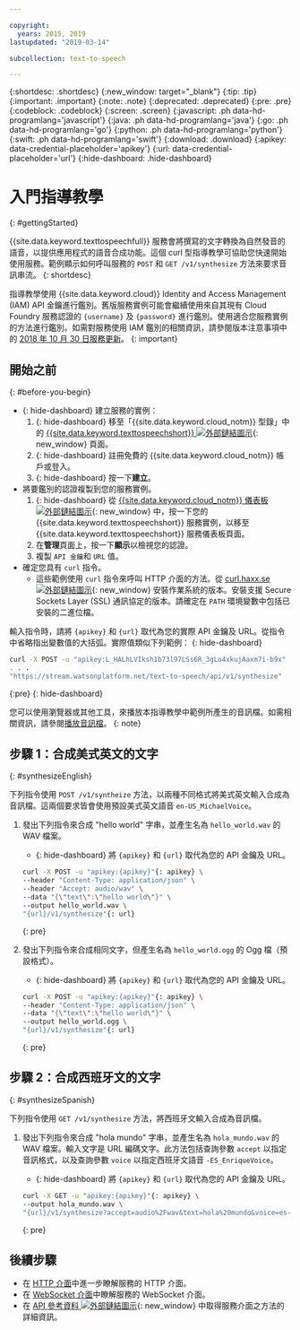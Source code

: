 ```yaml
---

copyright:
  years: 2015, 2019
lastupdated: "2019-03-14"

subcollection: text-to-speech

---
```


{:shortdesc: .shortdesc}
{:new_window: target="_blank"}
{:tip: .tip}
{:important: .important}
{:note: .note}
{:deprecated: .deprecated}
{:pre: .pre}
{:codeblock: .codeblock}
{:screen: .screen}
{:javascript: .ph data-hd-programlang='javascript'}
{:java: .ph data-hd-programlang='java'}
{:go: .ph data-hd-programlang='go'}
{:python: .ph data-hd-programlang='python'}
{:swift: .ph data-hd-programlang='swift'}
{:download: .download}
{:apikey: data-credential-placeholder='apikey'}
{:url: data-credential-placeholder='url'}
{:hide-dashboard: .hide-dashboard}

# 入門指導教學
{: #gettingStarted}

{{site.data.keyword.texttospeechfull}} 服務會將撰寫的文字轉換為自然發音的語音，以提供應用程式的語音合成功能。這個 curl 型指導教學可協助您快速開始使用服務。範例顯示如何呼叫服務的 `POST` 和 `GET /v1/synthesize` 方法來要求音訊串流。
{: shortdesc}

指導教學使用 {{site.data.keyword.cloud}} Identity and Access Management (IAM) API 金鑰進行鑑別。舊版服務實例可能會繼續使用來自其現有 Cloud Foundry 服務認證的 `{username}` 及 `{password}` 進行鑑別。使用適合您服務實例的方法進行鑑別。如需對服務使用 IAM 鑑別的相關資訊，請參閱版本注意事項中的 [2018 年 10 月 30 日服務更新](/docs/services/text-to-speech/release-notes.html#October2018)。
{: important}

## 開始之前
{: #before-you-begin}

- {: hide-dashboard}  建立服務的實例：
    1.  {: hide-dashboard} 移至「{{site.data.keyword.cloud_notm}} 型錄」中的 [{{site.data.keyword.texttospeechshort}} ![外部鏈結圖示](../../icons/launch-glyph.svg "外部鏈結圖示")](https://{DomainName}/catalog/services/text-to-speech){: new_window} 頁面。
    1.  {: hide-dashboard} 註冊免費的 {{site.data.keyword.cloud_notm}} 帳戶或登入。
    1.  {: hide-dashboard} 按一下**建立**。
-   將要鑑別的認證複製到您的服務實例。
    1.  {: hide-dashboard} 從 [{{site.data.keyword.cloud_notm}} 儀表板 ![外部鏈結圖示](../../icons/launch-glyph.svg "外部鏈結圖示")](https://{DomainName}/dashboard/apps){: new_window} 中，按一下您的 {{site.data.keyword.texttospeechshort}} 服務實例，以移至 {{site.data.keyword.texttospeechshort}} 服務儀表板頁面。
    1.  在**管理**頁面上，按一下**顯示**以檢視您的認證。
    1.  複製 `API 金鑰`和 `URL` 值。
-   確定您具有 `curl` 指令。
    -   這些範例使用 `curl` 指令來呼叫 HTTP 介面的方法。從 [curl.haxx.se ![外部鏈結圖示](../../icons/launch-glyph.svg "外部鏈結圖示")](https://curl.haxx.se/){: new_window} 安裝作業系統的版本。安裝支援 Secure Sockets Layer (SSL) 通訊協定的版本。請確定在 `PATH` 環境變數中包括已安裝的二進位檔。

輸入指令時，請將 `{apikey}` 和 `{url}` 取代為您的實際 API 金鑰及 URL。從指令中省略指出變數值的大括弧。實際值類似下列範例：
{: hide-dashboard}

```bash
curl -X POST -u "apikey:L_HALhLVIksh1b73l97LSs6R_3gLo4xkujAaxm7i-b9x"
. . .
"https://stream.watsonplatform.net/text-to-speech/api/v1/synthesize"
```
{:pre}
{: hide-dashboard}

您可以使用瀏覽器或其他工具，來播放本指導教學中範例所產生的音訊檔。如需相關資訊，請參閱[播放音訊檔](/docs/services/text-to-speech/audio-formats.html#formatsPlay)。
{: note}

## 步驟 1：合成美式英文的文字
{: #synthesizeEnglish}

下列指令使用 `POST /v1/syntheize` 方法，以兩種不同格式將美式英文輸入合成為音訊檔。這兩個要求皆會使用預設美式英文語音 `en-US_MichaelVoice`。

1.  發出下列指令來合成 "hello world" 字串，並產生名為 `hello_world.wav` 的 WAV 檔案。
    -   {: hide-dashboard} 將 `{apikey}` 和 `{url}` 取代為您的 API 金鑰及 URL。

    ```bash
    curl -X POST -u "apikey:{apikey}"{: apikey} \
    --header "Content-Type: application/json" \
    --header "Accept: audio/wav" \
    --data "{\"text\":\"hello world\"}" \
    --output hello_world.wav \
    "{url}/v1/synthesize"{: url}
    ```
    {: pre}

1.  發出下列指令來合成相同文字，但產生名為 `hello_world.ogg` 的 Ogg 檔（預設格式）。
    -   {: hide-dashboard} 將 `{apikey}` 和 `{url}` 取代為您的 API 金鑰及 URL。

    ```bash
    curl -X POST -u "apikey:{apikey}"{: apikey} \
    --header "Content-Type: application/json" \
    --data "{\"text\":\"hello world\"}" \
    --output hello_world.ogg \
    "{url}/v1/synthesize"{: url}
    ```
    {: pre}

## 步驟 2：合成西班牙文的文字
{: #synthesizeSpanish}

下列指令使用 `GET /v1/synthesize` 方法，將西班牙文輸入合成為音訊檔。

1.  發出下列指令來合成 "hola mundo" 字串，並產生名為 `hola_mundo.wav` 的 WAV 檔案。輸入文字是 URL 編碼文字。此方法包括查詢參數 `accept` 以指定音訊格式，以及查詢參數 `voice` 以指定西班牙文語音 `-ES_EnriqueVoice`。
    -   {: hide-dashboard} 將 `{apikey}` 和 `{url}` 取代為您的 API 金鑰及 URL。

    ```bash
    curl -X GET -u "apikey:{apikey}"{: apikey} \
    --output hola_mundo.wav \
    "{url}/v1/synthesize?accept=audio%2Fwav&text=hola%20mundo&voice=es-ES_EnriqueVoice"{: url}
    ```
    {: pre}

## 後續步驟

-   在 [HTTP 介面](/docs/services/text-to-speech/http.html)中進一步瞭解服務的 HTTP 介面。
-   在 [WebSocket 介面](/docs/services/text-to-speech/websockets.html)中瞭解服務的 WebSocket 介面。
-   在 [API 參考資料 ![外部鏈結圖示](../../icons/launch-glyph.svg "外部鏈結圖示")](https://{DomainName}/apidocs/text-to-speech){: new_window} 中取得服務介面之方法的詳細資訊。
